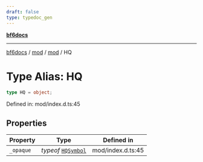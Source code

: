 ```yaml
---
draft: false
type: typedoc_gen
---
```


[**bf6docs**](../../../_index.md)

***

[bf6docs](../../../_index.md) / [mod](../../_index.md) / [mod](../_index.md) / HQ

# Type Alias: HQ

```ts
type HQ = object;
```

Defined in: mod/index.d.ts:45

## Properties

| Property | Type | Defined in |
| ------ | ------ | ------ |
| <a id="_opaque"></a> `_opaque` | *typeof* [`HQSymbol`](../HQSymbol/_index.md) | mod/index.d.ts:45 |
